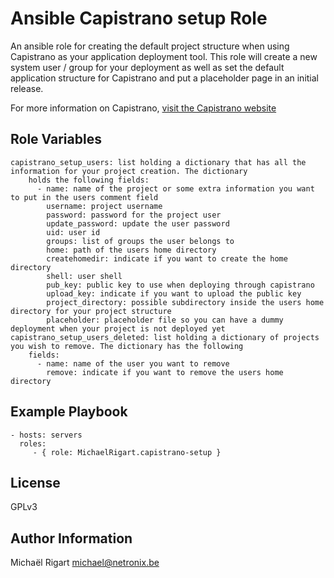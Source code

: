Ansible Capistrano setup Role
=============================

An ansible role for creating the default project structure when using Capistrano as your application deployment tool.
This role will create a new system user / group for your deployment as well as set the default application structure for
Capistrano and put a placeholder page in an initial release.

For more information on Capistrano, [visit the Capistrano website](http://www.capistranorb.org)

Role Variables
--------------


    capistrano_setup_users: list holding a dictionary that has all the information for your project creation. The dictionary
        holds the following fields:
          - name: name of the project or some extra information you want to put in the users comment field
            username: project username
            password: password for the project user
            update_password: update the user password
            uid: user id
            groups: list of groups the user belongs to
            home: path of the users home directory
            createhomedir: indicate if you want to create the home directory
            shell: user shell
            pub_key: public key to use when deploying through capistrano
            upload_key: indicate if you want to upload the public key
            project_directory: possible subdirectory inside the users home directory for your project structure
            placeholder: placeholder file so you can have a dummy deployment when your project is not deployed yet
    capistrano_setup_users_deleted: list holding a dictionary of projects you wish to remove. The dictionary has the following
        fields:
          - name: name of the user you want to remove
            remove: indicate if you want to remove the users home directory


Example Playbook
-------------------------

    - hosts: servers
      roles:
         - { role: MichaelRigart.capistrano-setup }

License
-------

GPLv3

Author Information
------------------

Michaël Rigart <michael@netronix.be>